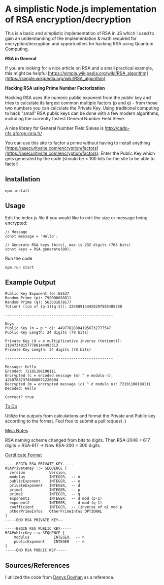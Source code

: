<h1>A simplistic Node.js implementation of RSA encryption/decryption</h1>

This is a basic and simplistic implementation of RSA in JS which I used to gain an understanding of the implementation & math required for encryption/decryption and opportunities for hacking RSA using Quantum Computing.

<b>RSA in General</b>

If you are looking for a nice article on RSA and a small practical example, this might be helpful [https://simple.wikipedia.org/wiki/RSA_algorithm](https://simple.wikipedia.org/wiki/RSA_algorithm)

<b>Hacking RSA using Prime Number Factorization</b>

Hacking RSA uses the numeric public exponent from the public key and tries to calculate its largest common multiple factors (p and q) - from those two numbers you can calculate the Private Key. Using traditional computing to hack "small" RSA public keys can be done with a few modern algorithms, including the currently fastest General Number Field Sieve.

A nice library for General Number Field Sieves is http://cado-nfs.gforge.inria.fr/

You can use this site to factor a prime without having to install anything [https://asecuritysite.com/encryption/factors](https://asecuritysite.com/encryption/factors). Enter the Public Key which gets generated by the code (should be < 100 bits for the site to be able to factor)

<h2>Installation</h2>

```
npm install
```

<h2>Usage</h2>

Edit the index.js file if you would like to edit the size or message being encrypted:
```
// Message
const message = 'Hello';

// Generate RSA keys (bits), max is 232 digits (768 bits)
const keys = RSA.generate(80);
```

Run the code
```
npm run start
```

<h2>Example Output</h2>

```
Public Key Exponent (e):65537
Random Prime (p): 798000088811
Random Prime (q): 563631878177
Totient (lcm of (p-1)(q-1)): 224889144420297550405280

-------------------------------------------------

Keys
Public Key (n = p * q): 449778288841956732777547
Public Key Length: 24 digits (79 bits)

Private Key (d = e multiplicative inverse (totient)): 210473481577786144493313
Private Key Length: 24 digits (78 bits)

-------------------------------------------------

Message: Hello
Encoded: 72101108108111
Encrypted (c = encoded message (m) ^ e modulo n): 426078873740860671226694
Decrypted (m = encrypted message (c) ^ d modulo n): 72101108108111
Decoded: Hello

Correct? true
```

<u>To Do</u>

Utilize the outputs from calculations and format the Private and Public key according to the format. Feel free to submit a pull request :)

<u>Misc Notes</u>

RSA naming scheme changed from bits to digits. 
Then RSA-2048 = 617 digits = RSA-617 -> Now RSA-300 = 300 digits.

<u>Certificate Format</u>
```
-----BEGIN RSA PRIVATE KEY-----
RSAPrivateKey ::= SEQUENCE {
  version           Version,
  modulus           INTEGER,  -- n
  publicExponent    INTEGER,  -- e
  privateExponent   INTEGER,  -- d
  prime1            INTEGER,  -- p
  prime2            INTEGER,  -- q
  exponent1         INTEGER,  -- d mod (p-1)
  exponent2         INTEGER,  -- d mod (q-1)
  coefficient       INTEGER,  -- (inverse of q) mod p
  otherPrimeInfos   OtherPrimeInfos OPTIONAL
}
-----END RSA PRIVATE KEY——

-----BEGIN RSA PUBLIC KEY-----
RSAPublicKey ::= SEQUENCE {
    modulus           INTEGER,  -- n
    publicExponent    INTEGER   -- e
}
-----END RSA PUBLIC KEY-----
```

<h2>Sources/References</h2>

 I utilized the code from [Denys Dovhan](https://github.com/denysdovhan/rsa-labwork) as a reference.
